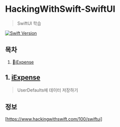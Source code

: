 # HackingWithSwift-SwiftUI

> SwiftUI 학습

[![Swift Version][swift-image]][swift-url]

## 목차

1. [iExpense](#1.-iExpense)

## 1. [iExpense](./iExpenseSwiftUI/README.md)

> UserDefaults에 데이터 저장하기



## 정보

[https://www.hackingwithswift.com/100/swiftui]

[swift-image]:https://img.shields.io/badge/swift-5-orange.svg
[swift-url]:https://swift.org



